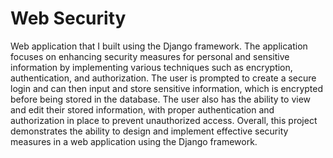 # Web Security
Web application that I built using the Django framework. The application focuses on enhancing security measures for personal and sensitive information by implementing various techniques such as encryption, authentication, and authorization. The user is prompted to create a secure login and can then input and store sensitive information, which is encrypted before being stored in the database. The user also has the ability to view and edit their stored information, with proper authentication and authorization in place to prevent unauthorized access. Overall, this project demonstrates the ability to design and implement effective security measures in a web application using the Django framework.
